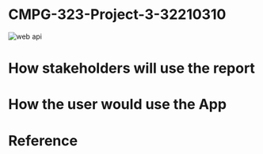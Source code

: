 # CMPG-323-Project-3-32210310

![web api](https://user-images.githubusercontent.com/38375869/191209969-74caa68e-3ed2-4ee1-bd25-fd5d98a7b6ff.gif)


# How stakeholders will use the report

# How the user would use the App

# Reference
